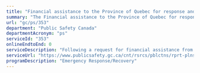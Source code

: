 ```yaml
---
title: "Financial assistance to the Province of Quebec for response and recovery costs from the explosion following the train derailment in Lac-Mégantic, Quebec."
summary: "The Financial assistance to the Province of Quebec for response and recovery costs from the explosion following the train derailment in Lac-Mégantic, Quebec. service from Public Safety Canada is not available end-to-end online, according to the GC Service Inventory."
url: "gc/ps/353"
department: "Public Safety Canada"
departmentAcronym: "ps"
serviceId: "353"
onlineEndtoEnd: 0
serviceDescription: "Following a request for financial assistance from Quebec for the July 6, 2013 train derailment and explosion in Lac-Megantic, the Government of Canada committed to cost-share with Quebec, on a 50-50 basis: response and recovery costs (up to $25 million); and decontamination costs (up to $95 million). Public Safety Canada, as the lead department for federal emergency management issues, is working with Quebec officials on a Contribution Agreement to disburse the funds."
serviceUrl: "https://www.publicsafety.gc.ca/cnt/rsrcs/pblctns/rprt-plns-prrts-2014-15/tbls/dtls-trnsfr-pymnts-en.aspx"
programDescription: "Emergency Response/Recovery"
---
```

